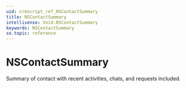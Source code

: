 ```yaml
---
uid: crmscript_ref_NSContactSummary
title: NSContactSummary
intellisense: Void.NSContactSummary
keywords: NSContactSummary
so.topic: reference
---
```


# NSContactSummary

Summary of contact with recent activities, chats, and requests included.
